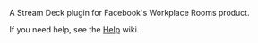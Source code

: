 A Stream Deck plugin for Facebook's Workplace Rooms product.

If you need help, see the [Help](https://github.com/pgriess/streamdeck-workrooms/wiki/Help) wiki.
